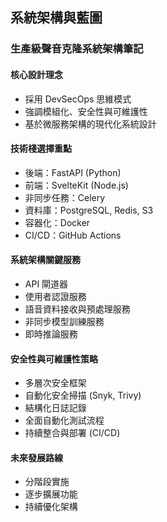 ## 系統架構與藍圖

### 生產級聲音克隆系統架構筆記

#### 核心設計理念
- 採用 DevSecOps 思維模式
- 強調模組化、安全性與可維護性
- 基於微服務架構的現代化系統設計

#### 技術棧選擇重點
- 後端：FastAPI (Python)
- 前端：SvelteKit (Node.js)
- 非同步任務：Celery
- 資料庫：PostgreSQL, Redis, S3
- 容器化：Docker
- CI/CD：GitHub Actions

#### 系統架構關鍵服務
- API 閘道器
- 使用者認證服務
- 語音資料接收與預處理服務
- 非同步模型訓練服務
- 即時推論服務

#### 安全性與可維護性策略
- 多層次安全框架
- 自動化安全掃描 (Snyk, Trivy)
- 結構化日誌記錄
- 全面自動化測試流程
- 持續整合與部署 (CI/CD)

#### 未來發展路線
- 分階段實施
- 逐步擴展功能
- 持續優化架構